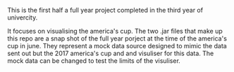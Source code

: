 This is the first half a full year project completed in the third year of univercity.

It focuses on visualising the america's cup. The two .jar files that make up this repo 
are a snap shot of the full year porject at the time of the america's cup in june. They 
represent a mock data source designed to mimic the data sent out but the 2017 america's cup
and and visuliser for this data. The mock data can be changed to test the limits of the visuliser.
